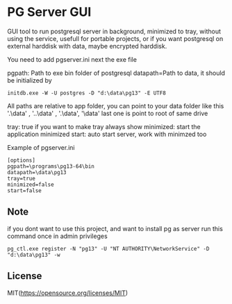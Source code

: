 # PG Server GUI

GUI tool to run postgresql server in background, minimized to tray, without using the service, usefull for portable projects, or if you want postgresql on external harddisk with data, maybe encrypted harddisk.

You need to add pgserver.ini next the exe file

pgpath: Path to exe bin folder of postgresql
datapath=Path to data, it should be initialized by

    initdb.exe -W -U postgres -D "d:\data\pg13" -E UTF8

All paths are relative to app folder, you can point to your data folder like this '.\data\' , '..\data\' , '.\data\', '\data\' last one is point to root of same drive

tray: true if you want to make tray always show
minimized: start the application minimized
start: auto start server, work with minimzed too

Example of pgserver.ini

```
[options]
pgpath=\programs\pg13-64\bin
datapath=\data\pg13
tray=true
minimized=false
start=false
```

## Note

if you dont want to use this project, and want to install pg as server run this command once in admin privileges

    pg_ctl.exe register -N "pg13" -U "NT AUTHORITY\NetworkService" -D "d:\data\pg13" -w

## License

MIT(https://opensource.org/licenses/MIT)
